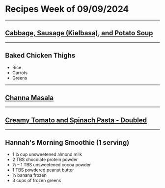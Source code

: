 # Recipes Week of 09/09/2024

---

## [Cabbage, Sausage (Kielbasa), and Potato Soup](./cabbageSausagePotatoSoup.md)

---

## Baked Chicken Thighs
- Rice
- Carrots
- Greens

---

## [Channa Masala](./ChannaMasala.md)

---

## [Creamy Tomato and Spinach Pasta - Doubled](https://www.budgetbytes.com/wprm_print/creamy-tomato-and-spinach-pasta)

---

## Hannah's Morning Smoothie (1 serving)

- 1 ¼ cup unsweetened almond milk
- 2 TBS chocolate protein powder
- ½ – 1 TBS unsweetened cocoa powder
- 1 TBS powdered peanut butter
- ½ banana frozen
- 3 cups of frozen greens